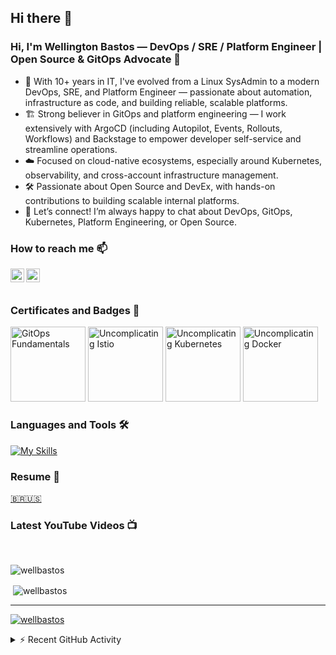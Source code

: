 
## Hi there 👋

### Hi, I'm Wellington Bastos — DevOps / SRE / Platform Engineer | Open Source & GitOps Advocate 🤖

- 🚀 With 10+ years in IT, I've evolved from a Linux SysAdmin to a modern DevOps, SRE, and Platform Engineer — passionate about automation, infrastructure as code, and building reliable, scalable platforms.
- 🏗️ Strong believer in GitOps and platform engineering — I work extensively with ArgoCD (including Autopilot, Events, Rollouts, Workflows) and Backstage to empower developer self-service and streamline operations.
- ☁️ Focused on cloud-native ecosystems, especially around Kubernetes, observability, and cross-account infrastructure management.
- 🛠️ Passionate about Open Source and DevEx, with hands-on contributions to building scalable internal platforms.
- 💬 Let’s connect! I’m always happy to chat about DevOps, GitOps, Kubernetes, Platform Engineering, or Open Source.

### How to reach me 📫

[<img align="left" alt="wellbastos | YouTube" width="22px" src="https://cdn.jsdelivr.net/npm/simple-icons@v3/icons/youtube.svg" />][youtube]
[<img align="left" alt="wellbastos | LinkedIn" width="22px" src="https://cdn.jsdelivr.net/npm/simple-icons@v3/icons/linkedin.svg" />][linkedin]

<br />
<br />

### Certificates and Badges 🏅

<p align="left">
<img src="https://images.credly.com/size/340x340/images/6f4212c6-80e6-4819-833d-a652b0feaabb/blob" alt="GitOps Fundamentals" width="120" height="120"/> </a>
<img src="https://api.accredible.com/v1/frontend/credential_website_embed_image/badge/13894976" alt="Uncomplicating Istio" width="120" height="120"/> </a>
<img src="https://api.accredible.com/v1/frontend/credential_website_embed_image/badge/11744806" alt="Uncomplicating Kubernetes" width="120" height="120"/> </a>
<img src="https://api.accredible.com/v1/frontend/credential_website_embed_image/badge/13777777" alt="Uncomplicating Docker" width="120" height="120"/> </a>
</p>


### Languages and Tools 🛠️

[![My Skills](https://skillicons.dev/icons?i=ansible,aws,bash,bitbucket,bsd,debian,docker,elasticsearch,gcp,git,github,githubactions,gitlab,go,grafana,jenkins,kafka,kubernetes,linux,md,mysql,nginx,postgres,prometheus,py,rabbitmq,redis,terraform,ubuntu,vim,vscode,arch,arduino,cloudflare,gitlab,mongodb,obsidian,raspberrypi,regex)](https://skillicons.dev)

### Resume 📄

[🇧🇷](https://github.com/wellbastos/wellbastos/blob/master/curriculum/Wellington_Bastos_BR.md)[🇺🇸](https://github.com/wellbastos/wellbastos/blob/master/curriculum/Wellington_Bastos.md)

<!-- ### Latest Blog posts 📝 -->
<!-- BLOG-POST-LIST:START -->
<!-- BLOG-POST-LIST:END -->

### Latest YouTube Videos 📺
<!-- YOUTUBE:START -->
<!-- YOUTUBE:END -->

<br />

<p><img align="left" src="https://github-readme-stats.vercel.app/api/top-langs?username=wellbastos&show_icons=true&locale=en&layout=compact" alt="wellbastos" /></p>
<br />

<p>&nbsp;<img align="center" src="https://github-readme-stats.vercel.app/api?username=wellbastos&show_icons=true&locale=en" alt="wellbastos" /></p>
<hr />

<p align="left"> <a href="https://github.com/ryo-ma/github-profile-trophy"><img src="https://github-profile-trophy.vercel.app/?username=wellbastos" alt="wellbastos" /></a> </p>

<details>
  <summary>⚡ Recent GitHub Activity</summary>
  
<!--START_SECTION:activity-->
<!--END_SECTION:activity-->

</details>

[youtube]: https://www.youtube.com/@miudotips
[linkedin]: https://www.linkedin.com/in/wellingtonbastos/